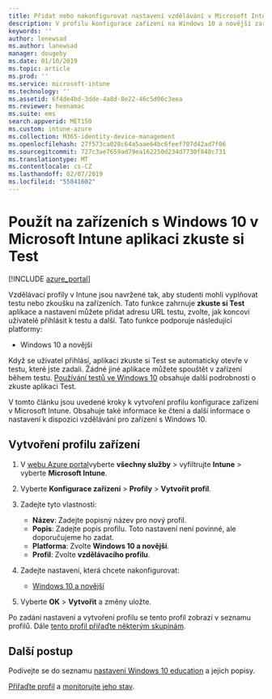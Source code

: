 ```yaml
---
title: Přidat nebo nakonfigurovat nastavení vzdělávání v Microsoft Intune – Azure | Dokumentace Microsoftu
description: V profilu konfigurace zařízení na Windows 10 a novější zařízení v Microsoft Intune použijte aplikaci zkuste si Test. Vytvořit profil konfigurace pomocí settiings vzdělávání a zadejte adresu URL aplikace testu, zvolte, jak uživatelé přihlásit, monitorování obrazovky během testu a povolit nebo zakázat textové návrhy během testu.
keywords: ''
author: lenewsad
ms.author: lanewsad
manager: dougeby
ms.date: 01/10/2019
ms.topic: article
ms.prod: ''
ms.service: microsoft-intune
ms.technology: ''
ms.assetid: 6f4de4bd-3dde-4a8d-8e22-46c5d06c3eea
ms.reviewer: heenamac
ms.suite: ems
search.appverid: MET150
ms.custom: intune-azure
ms.collection: M365-identity-device-management
ms.openlocfilehash: 27f573ca028c64a5aae64bc6feef707d42ad7f06
ms.sourcegitcommit: 727c3ae7659ad79ea162250d234d7730f840c731
ms.translationtype: MT
ms.contentlocale: cs-CZ
ms.lasthandoff: 02/07/2019
ms.locfileid: "55841602"
---
```

# <a name="use-the-take-a-test-app-on-windows-10-devices-in-microsoft-intune"></a>Použít na zařízeních s Windows 10 v Microsoft Intune aplikaci zkuste si Test

[!INCLUDE [azure_portal](./includes/azure_portal.md)]

Vzdělávací profily v Intune jsou navržené tak, aby studenti mohli vyplňovat testu nebo zkoušku na zařízeních. Tato funkce zahrnuje **zkuste si Test** aplikace a nastavení můžete přidat adresu URL testu, zvolte, jak koncoví uživatelé přihlásit k testu a další. Tato funkce podporuje následující platformy:

- Windows 10 a novější

Když se uživatel přihlásí, aplikaci zkuste si Test se automaticky otevře v testu, které jste zadali. Žádné jiné aplikace můžete spouštět v zařízení během testu. [Používání testů ve Windows 10](https://docs.microsoft.com/education/windows/take-tests-in-windows-10) obsahuje další podrobnosti o zkuste aplikaci Test.

V tomto článku jsou uvedené kroky k vytvoření profilu konfigurace zařízení v Microsoft Intune. Obsahuje také informace ke čtení a další informace o nastavení k dispozici vzdělávání pro zařízení s Windows 10.

## <a name="create-a-device-profile"></a>Vytvoření profilu zařízení

1. V [webu Azure portal](https://portal.azure.com)vyberte **všechny služby** > vyfiltrujte **Intune** > vyberte **Microsoft Intune**.
2. Vyberte **Konfigurace zařízení** > **Profily** > **Vytvořit profil**.
3. Zadejte tyto vlastnosti:

    - **Název**: Zadejte popisný název pro nový profil.
    - **Popis**: Zadejte popis profilu. Toto nastavení není povinné, ale doporučujeme ho zadat.
    - **Platforma**: Zvolte **Windows 10 a novější**.
    - **Profil**: Zvolte **vzdělávacího profilu**.

4. Zadejte nastavení, která chcete nakonfigurovat:

    - [Windows 10 a novější](education-settings-windows.md)

5. Vyberte **OK** > **Vytvořit** a změny uložte.

Po zadání nastavení a vytvoření profilu se tento profil zobrazí v seznamu profilů. Dále [tento profil přiřaďte některým skupinám](device-profile-assign.md).

## <a name="next-steps"></a>Další postup

Podívejte se do seznamu [nastavení Windows 10 education](education-settings-windows.md) a jejich popisy.

[Přiřaďte profil](device-profile-assign.md) a [monitorujte jeho stav](device-profile-monitor.md).
